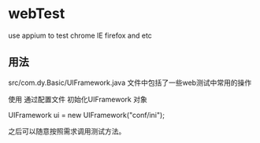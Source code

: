 # webTest
use appium to test chrome IE firefox and etc

## 用法
src/com.dy.Basic/UIFramework.java 文件中包括了一些web测试中常用的操作

使用 通过配置文件 初始化UIFramework 对象

UIFramework ui = new UIFramework("conf/ini");

之后可以随意按照需求调用测试方法。
